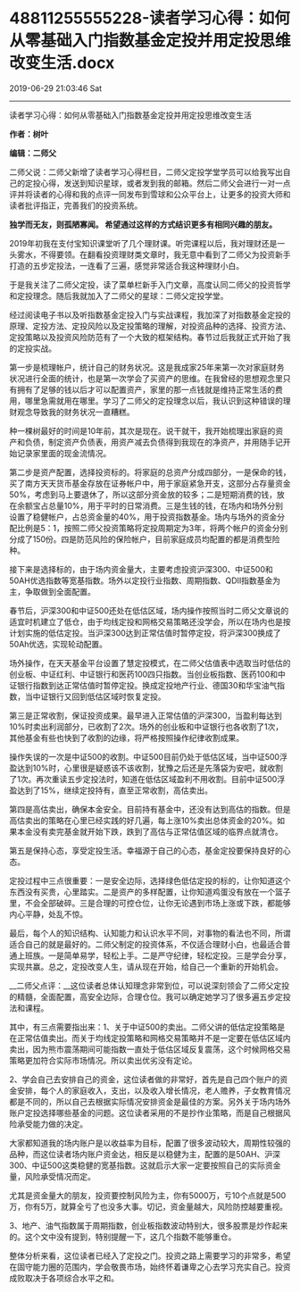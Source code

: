 # 48811255555228-读者学习心得：如何从零基础入门指数基金定投并用定投思维改变生活.docx

2019-06-29 21:03:46 Sat

----

读者学习心得：如何从零基础入门指数基金定投并用定投思维改变生活

__作者：树叶__

__编辑：二师父__

二师父说：二师父新增了读者学习心得栏目，二师父定投学堂学员可以给我写出自己的定投心得，发送到知识星球，或者发到我的邮箱。然后二师父会进行一对一点评并将读者的心得和我的点评一同发布到雪球和公众平台上，让更多的投资大师和读者批评指正，完善我们的投资系统。

__独学而无友，则孤陋寡闻。 希望通过这样的方式结识更多有相同兴趣的朋友。__

2019年初我在支付宝知识课堂听了几个理财课。听完课程以后，我对理财还是一头雾水，不得要领。在翻看投资理财类文章时，我无意中看到了二师父为投资新手打造的五步定投法，一连看了三遍，感觉非常适合我这种理财小白。

于是我关注了二师父定投，读了菜单栏新手入门文章，高度认同二师父的投资哲学和定投理念。随后我就加入了二师父的星球：二师父定投学堂。

经过阅读电子书以及听指数基金定投入门与实战课程，我加深了对指数基金定投的原理、定投方法、定投风险以及定投策略的理解，对投资品种的选择、投资方法、定投策略以及投资风险防范有了一个大致的框架结构。春节过后我就正式开始了我的定投实战。

第一步是梳理帐户，统计自己的财务状况。这是我成家25年来第一次对家庭财务状况进行全面的统计，也是第一次学会了买资产的思维。在我曾经的思想观念里只有拥有了足够的钱以后才可以配置资产，家里的那一点钱就是维持正常生活的费用，哪里急需就用在哪里。学习了二师父的定投理念以后，我认识到这种错误的理财观念导致我的财务状况一直糟糕。

种一棵树最好的时间是10年前，其次是现在。说干就干，我开始梳理出家庭的资产和负债，制定资产负债表，用资产减去负债得到我现在的净资产，并用随手记开始记录家里面的现金流情况。

第二步是资产配置，选择投资标的。将家庭的总资产分成四部分，一是保命的钱，买了南方天天货币基金存放在证券帐户中，用于家庭紧急开支，这部分占存量资金50%，考虑到马上要退休了，所以这部分资金放的较多；二是短期消费的钱，放在余额宝占总量10%，用于平时的日常消费。三是生钱的钱，在场内和场外分别设置了稳健帐户，占总资金量的40%，用于投资指数基金。场内与场外的资金分配比例是5：1，按照二师父投资策略将定投周期定为3年，将两个帐户的资金分别分成了150份。四是防范风险的保险帐户，目前家庭成员均配置的都是消费型险种。 

接下来是选择标的，由于场内资金量大，主要考虑投资沪深300、中证500和50AH优选指数等宽基指数。场外以定投行业指数、周期指数、QDII指数基金为主，争取做到全面配置。

春节后，沪深300和中证500还处在低估区域，场内操作按照当时二师父文章说的适宜时机建立了低仓，由于均线定投和网格交易策略还没学会，所以在场内也是按计划实施的低估定投。当沪深300达到正常估值时暂停定投，将沪深300换成了50Ah优选，实现轮动配置。

场外操作，在天天基金平台设置了慧定投模式，在二师父估值表中选取当时低估的创业板、中证红利、中证银行和医药100四只指数。当创业板指数、医药100和中证银行指数到达正常估值时暂停定投。换成定投地产行业、德国30和华宝油气指数，当中证银行又回到低估区域时恢复定投。

第三是正常收割，保证投资成果。最早进入正常估值的沪深300，当盈利每达到10%时卖出利润部分，已收割了2次。场外的创业板和中证银行也各收割了1次，其他基金有些也快到了收割的边缘，将严格按照操作纪律收割成果。

操作失误的一次是中证500的收割。中证500目前仍处于低估区域，当中证500浮盈达到10%时，心里很是疑惑该不该收割，犹豫之后还是先落袋为安吧，就收割了1次。再次重读五步定投法时，知道在低估区域盈利不用收割。目前中证500浮盈达到了15%，继续定投持有，直至正常收割，高估卖出。

第四是高估卖出，确保本金安全。目前持有基金中，还没有达到高估的指数。但是高估卖出的策略在心里已经实践的好几遍，每上涨10%卖出总体资金的20%。如果本金没有卖完基金就开始下跌，跌到了高估与正常估值区域的临界点就清仓。 

第五是保持心态，享受定投生活。幸福源于自己的心态，基金定投要保持良好的心态。

定投过程中三点很重要：一是安全边际，选择绿色低估定投的标的，让你知道这个东西没有买贵，心里踏实。二是资产的多样配置，让你知道鸡蛋没有放在一个篮子里，不会全部破碎。三是合理的可控仓位，让你无论遇到市场上涨或下跌，都能够内心平静，处乱不惊。

最后，每个人的知识结构、认知能力和认识水平不同，对事物的看法也不同，所谓适合自己的就是最好的。二师父制定的投资体系，不仅适合理财小白，也最适合普通上班族。一是简单易学，轻松上手。二是严守纪律，轻松定投。三是学会分享，实现共赢。总之，定投改变人生，请从现在开始，给自己一个重新的开始机会。

__二师父点评：__这位读者总体认知理念非常到位，可以说深刻领会了二师父定投的精髓，全面配置，高安全边际，合理仓位。我可以确定她学习了很多遍五步定投法和课程。

其中，有三点需要指出来：1、关于中证500的卖出。二师父讲的低估定投策略是在正常估值卖出。而关于均线定投策略和网格交易策略并不是一定要在低估区域内卖出，因为熊市震荡期间可能指数一直处于低估区域反复震荡，这个时候网格交易策略更加符合实际市场情况。所以卖出优劣没有定论。

2、学会自己去安排自己的资金，这位读者做的非常好，首先是自己四个账户的资金安排，每个人的家庭收入，支出，以及收入增长情况，老人赡养，子女教育情况都是不同的，所以自己去根据实际情况安排资金是最佳的方案。另外关于场内场外账户定投选择哪些基金的问题。这位读者采用的不是抄作业策略，而是自己根据风险承受能力做的决定。

大家都知道我的场内账户是以收益率为目标，配置了很多波动较大，周期性较强的品种，而这位读者场内账户资金达，相反是以稳健为主，配置的是50AH、沪深300、中证500这类稳健的宽基指数。这就启示大家一定要按照自己的实际资金量，风险承受情况而定。

尤其是资金量大的朋友，投资要控制风险为主，你有5000万，亏10个点就是500万，你有5万，就算全亏了也没多大事。切记，资金量越大，风险防控越要重视。

3、地产、油气指数属于周期指数，创业板指数波动特别大，很多股票是炒作起来的。这个文中没有提到，特别提醒一下，这几个指数不能够重仓。

整体分析来看，这位读者已经入了定投之门。投资之路上需要学习的非常多，希望在固守能力圈的范围内，学会敬畏市场，始终怀着谦卑之心去学习充实自己。投资成败取决于各项综合水平之和。

